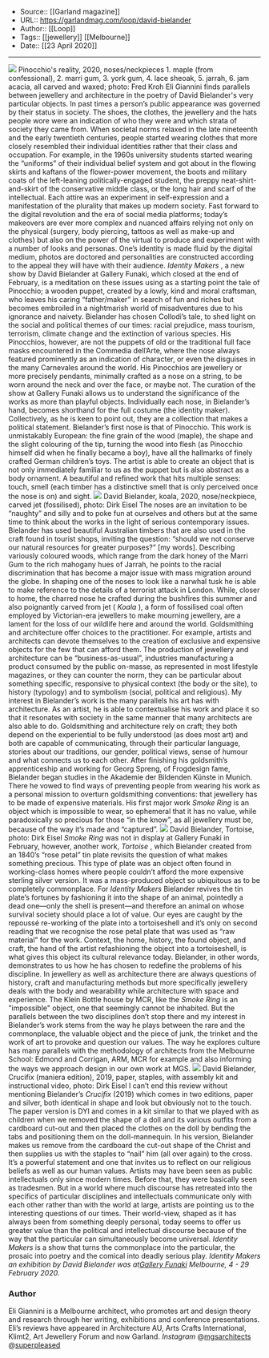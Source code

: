 ﻿
  * Source:: [[Garland magazine]]
  * URL:: https://garlandmag.com/loop/david-bielander
  * Author:: [[Loop]]
  * Tags:: [[jewellery]] [[Melbourne]]
  * Date:: [[23 April 2020]]


* * *
![](https://garlandmag.com/wp-content/uploads/2020/04/Pinocchios-1024x633.jpg)
Pinocchio's reality, 2020, noses/neckpieces 1. maple (from confessional), 2. marri gum, 3. york gum, 4. lace sheoak, 5. jarrah, 6. jam acacia, all carved and waxed; photo: Fred Kroh
Eli Giannini finds parallels between jewellery and architecture in the poetry of David Bielander's very particular objects.
In past times a person’s public appearance was governed by their status in society. The shoes, the clothes, the jewellery and the hats people wore were an indication of who they were and which strata of society they came from. When societal norms relaxed in the late nineteenth and the early twentieth centuries, people started wearing clothes that more closely resembled their individual identities rather that their class and occupation. For example, in the 1960s university students started wearing the “uniforms” of their individual belief system and got about in the flowing skirts and kaftans of the flower-power movement, the boots and military coats of the left-leaning politically-engaged student, the preppy neat-shirt-and-skirt of the conservative middle class, or the long hair and scarf of the intellectual. Each attire was an experiment in self-expression and a manifestation of the plurality that makes up modern society.
Fast forward to the digital revolution and the era of social media platforms; today’s makeovers are ever more complex and nuanced affairs relying not only on the physical (surgery, body piercing, tattoos as well as make-up and clothes) but also on the power of the virtual to produce and experiment with a number of looks and personas. One’s identity is made fluid by the digital medium, photos are doctored and personalities are constructed according to the appeal they will have with their audience.
 _Identity Makers_ , a new show by David Bielander at Gallery Funaki, which closed at the end of February, is a meditation on these issues using as a starting point the tale of Pinocchio; a wooden puppet, created by a lowly, kind and moral craftsman, who leaves his caring “father/maker” in search of fun and riches but becomes embroiled in a nightmarish world of misadventures due to his ignorance and naivety. Bielander has chosen Collodi’s tale, to shed light on the social and political themes of our times: racial prejudice, mass tourism, terrorism, climate change and the extinction of various species. His Pinocchios, however, are not the puppets of old or the traditional full face masks encountered in the Commedia dell’Arte, where the nose always featured prominently as an indication of character, or even the disguises in the many Carnevales around the world. His Pinocchios are jewellery or more precisely pendants, minimally crafted as a nose on a string, to be worn around the neck and over the face, or maybe not.
The curation of the show at Gallery Funaki allows us to understand the significance of the works as more than playful objects. Individually each nose, in Bielander’s hand, becomes shorthand for the full costume (the identity maker). Collectively, as he is keen to point out, they are a collection that makes a political statement.
Bielander’s first nose is that of Pinocchio. This work is unmistakably European: the fine grain of the wood (maple), the shape and the slight colouring of the tip, turning the wood into flesh (as Pinocchio himself did when he finally became a boy), have all the hallmarks of finely crafted German children’s toys. The artist is able to create an object that is not only immediately familiar to us as the puppet but is also abstract as a body ornament. A beautiful and refined work that hits multiple senses: touch, smell (each timber has a distinctive smell that is only perceived once the nose is on) and sight.
![](https://garlandmag.com/wp-content/uploads/2020/04/Koala-nose-684x1024.jpg)
David Bielander, koala, 2020, nose/neckpiece, carved jet (fossilised), photo: Dirk Eisel
The noses are an invitation to be “naughty” and silly and to poke fun at ourselves and others but at the same time to think about the works in the light of serious contemporary issues. Bielander has used beautiful Australian timbers that are also used in the craft found in tourist shops, inviting the question: “should we not conserve our natural resources for greater purposes?” [my words]. Describing variously coloured woods, which range from the dark honey of the Marri Gum to the rich mahogany hues of Jarrah, he points to the racial discrimination that has become a major issue with mass migration around the globe. In shaping one of the noses to look like a narwhal tusk he is able to make reference to the details of a terrorist attack in London. While, closer to home, the charred nose he crafted during the bushfires this summer and also poignantly carved from jet ( _Koala_ ), a form of fossilised coal often employed by Victorian-era jewellers to make mourning jewellery, are a lament for the loss of our wildlife here and around the world.
Goldsmithing and architecture offer choices to the practitioner. For example, artists and architects can devote themselves to the creation of exclusive and expensive objects for the few that can afford them. The production of jewellery and architecture can be “business-as-usual”, industries manufacturing a product consumed by the public on-masse, as represented in most lifestyle magazines, or they can counter the norm, they can be particular about something specific, responsive to physical context (the body or the site), to history (typology) and to symbolism (social, political and religious).
My interest in Bielander’s work is the many parallels his art has with architecture. As an artist, he is able to contextualise his work and place it so that it resonates with society in the same manner that many architects are also able to do. Goldsmithing and architecture rely on craft; they both depend on the experiential to be fully understood (as does most art) and both are capable of communicating, through their particular language, stories about our traditions, our gender, political views, sense of humour and what connects us to each other.
After finishing his goldsmith’s apprenticeship and working for Georg Spreng, of Frogdesign fame, Bielander began studies in the Akademie der Bildenden Künste in Munich. There he vowed to find ways of preventing people from wearing his work as a personal mission to overturn goldsmithing conventions: that jewellery has to be made of expensive materials. His first major work _Smoke Ring_ is an object which is impossible to wear, so ephemeral that it has no value, while paradoxically so precious for those “in the know”, as all jewellery must be, because of the way it’s made and “captured”.
![](https://garlandmag.com/wp-content/uploads/2020/04/Tortoise-1-1024x684.jpg)
David Bielander, Tortoise, photo: Dirk Eisel
 _Smoke Ring_ was not in display at Gallery Funaki in February, however, another work, _Tortoise_ , which Bielander created from an 1840’s “rose petal” tin plate revisits the question of what makes something precious. This type of plate was an object often found in working-class homes where people couldn’t afford the more expensive sterling silver version. It was a mass-produced object so ubiquitous as to be completely commonplace. For _Identity Makers_ Bielander revives the tin plate’s fortunes by fashioning it into the shape of an animal, pointedly a dead one—only the shell is present—and therefore an animal on whose survival society should place a lot of value.
Our eyes are caught by the repoussé re-working of the plate into a tortoiseshell and it’s only on second reading that we recognise the rose petal plate that was used as “raw material” for the work. Context, the home, history, the found object, and craft, the hand of the artist refashioning the object into a tortoiseshell, is what gives this object its cultural relevance today. Bielander, in other words, demonstrates to us how he has chosen to redefine the problems of his discipline.
In jewellery as well as architecture there are always questions of history, craft and manufacturing methods but more specifically jewellery deals with the body and wearability while architecture with space and experience. The Klein Bottle house by MCR, like the _Smoke Ring_ is an  "impossible" object, one that seemingly cannot be inhabited. But the parallels between the two disciplines don’t stop there and my interest in Bielander’s work stems from the way he plays between the rare and the commonplace, the valuable object and the piece of junk, the trinket and the work of art to provoke and question our values. The way he explores culture has many parallels with the methodology of architects from the Melbourne School: Edmond and Corrigan, ARM, MCR for example and also informing the ways we approach design in our own work at MGS.
![](https://garlandmag.com/wp-content/uploads/2020/04/crucifix-683x1024.jpg)
David Bielander, Crucifix (maniera edition), 2019, paper, staples, with assembly kit and instructional video, photo: Dirk Eisel
I can’t end this review without mentioning Bielander’s _Crucifix_ (2019) which comes in two editions, paper and silver, both identical in shape and look but obviously not to the touch. The paper version is DYI and comes in a kit similar to that we played with as children when we removed the shape of a doll and its various outfits from a cardboard cut-out and then placed the clothes on the doll by bending the tabs and positioning them on the doll-mannequin. In his version, Bielander makes us remove from the cardboard the cut-out shape of the Christ and then supplies us with the staples to “nail” him (all over again) to the cross. It’s a powerful statement and one that invites us to reflect on our religious beliefs as well as our human values.
Artists may have been seen as public intellectuals only since modern times. Before that, they were basically seen as tradesmen. But in a world where much discourse has retreated into the specifics of particular disciplines and intellectuals communicate only with each other rather than with the world at large, artists are pointing us to the interesting questions of our times. Their world-view, shaped as it has always been from something deeply personal, today seems to offer us greater value than the political and intellectual discourse because of the way that the particular can simultaneously become universal.
 _Identity Makers_ is a show that turns the commonplace into the particular, the prosaic into poetry and the comical into deadly serious play.
 _Identity Makers an exhibition by David Bielander was at[Gallery Funaki](https://galleryfunaki.com.au/exhibitions/identity-markers/) Melbourne, 4 - 29 February 2020._
### Author
Eli Giannini is a Melbourne architect, who promotes art and design theory and research through her writing, exhibitions and conference presentations. Eli’s reviews have appeared in Architecture AU, Arts Crafts International, Klimt2, Art Jewellery Forum and now Garland. _Instagram_ @[mgsarchitects ](https://instagram.com/mgsarchitects)@[superpleased](https://instagram.com/superpleased)
